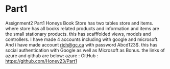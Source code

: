 # Part1
Assignment2 Part1
Honeys Book Store has two tables store and items.
where store has all books related products and information and items are the small stationary products.
this has scafffolded views, models and controllers.
I have made 4 accounts including with google and microsoft.
And i have made account rich@gc.ca with password Abcd123$.
this has social authentication with Google as well as Microsoft as Bonus.
the links of azure and github are below:
azure :
GitHub :  https://github.com/Honey23/Part1
